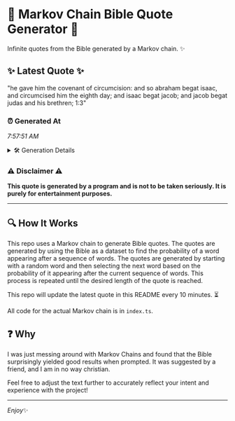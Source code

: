 # 📖 Markov Chain Bible Quote Generator 📖

Infinite quotes from the Bible generated by a Markov chain. ✨

## ✨ Latest Quote ✨
"he gave him the covenant of circumcision: and so abraham begat isaac, and circumcised him the eighth day; and isaac begat jacob; and jacob begat judas and his brethren; 1:3"

### ⏰ Generated At
*7:57:51 AM*

<details>
    <summary>🛠️ Generation Details</summary>
    <p>
        <strong>🌱 Seed:</strong> he<br>
        <strong>🔄 Iterations:</strong> 29<br>
        <strong>📜 Context History:</strong><br>[ he ]: gave<br>[ he, gave ]: him<br>[ he, gave, him ]: the<br>[ he, gave, him, the ]: covenant<br>[ he, gave, him, the, covenant ]: of<br>[ he, gave, him, the, covenant, of ]: circumcision:<br>[ gave, him, the, covenant, of, circumcision: ]: and<br>[ him, the, covenant, of, circumcision:, and ]: so<br>[ the, covenant, of, circumcision:, and, so ]: abraham<br>[ covenant, of, circumcision:, and, so, abraham ]: begat<br>[ of, circumcision:, and, so, abraham, begat ]: isaac,<br>[ circumcision:, and, so, abraham, begat, isaac, ]: and<br>[ and, so, abraham, begat, isaac,, and ]: circumcised<br>[ so, abraham, begat, isaac,, and, circumcised ]: him<br>[ abraham, begat, isaac,, and, circumcised, him ]: the<br>[ begat, isaac,, and, circumcised, him, the ]: eighth<br>[ isaac,, and, circumcised, him, the, eighth ]: day;<br>[ and, circumcised, him, the, eighth, day; ]: and<br>[ circumcised, him, the, eighth, day;, and ]: isaac<br>[ him, the, eighth, day;, and, isaac ]: begat<br>[ the, eighth, day;, and, isaac, begat ]: jacob;<br>[ eighth, day;, and, isaac, begat, jacob; ]: and<br>[ day;, and, isaac, begat, jacob;, and ]: jacob<br>[ and, isaac, begat, jacob;, and, jacob ]: begat<br>[ isaac, begat, jacob;, and, jacob, begat ]: judas<br>[ begat, jacob;, and, jacob, begat, judas ]: and<br>[ jacob;, and, jacob, begat, judas, and ]: his<br>[ and, jacob, begat, judas, and, his ]: brethren;<br>[ jacob, begat, judas, and, his, brethren; ]: 1:3<br>
    </p>
</details>

### ⚠️ Disclaimer ⚠️
**This quote is generated by a program and is not to be taken seriously. It is purely for entertainment purposes.**

---

## 🔍 How It Works

This repo uses a Markov chain to generate Bible quotes. The quotes are generated by using the Bible as a dataset to find the probability of a word appearing after a sequence of words. The quotes are generated by starting with a random word and then selecting the next word based on the probability of it appearing after the current sequence of words. This process is repeated until the desired length of the quote is reached.

This repo will update the latest quote in this README every 10 minutes. ⏳

All code for the actual Markov chain is in `index.ts`.

## ❓ Why

I was just messing around with Markov Chains and found that the Bible surprisingly yielded good results when prompted. 
It was suggested by a friend, and I am in no way christian.

Feel free to adjust the text further to accurately reflect your intent and experience with the project!

---

*Enjoy*✨
